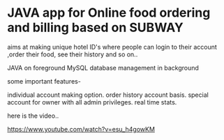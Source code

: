 # JAVA app for Online food ordering and billing based on SUBWAY 

aims at making unique hotel ID's where people can login to their account ,order their food, see their history and so on..

JAVA on foreground 
MySQL database management in background

some important features- 

individual account making option.
order history account basis.
special account for owner with all admin privileges.
real time stats.

here is the video..

https://www.youtube.com/watch?v=esu_h4gowKM
